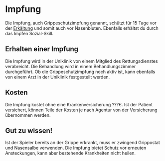 # Impfung 
Die Impfung, auch Grippeschutzimpfung genannt, schützt für 15 Tage vor der [Erkältung](grippe.md) und somit auch vor Nasenbluten. Ebenfalls erhältst du durch das Impfen Sozial-Skill.

## Erhalten einer Impfung 
Die Impfung wird in der Uniklinik von einem Mitglied des Rettungsdienstes verabreicht. Die Behandlung wird in einem Behandlungszimmer durchgeführt. Ob die Grippeschutzimpfung noch aktiv ist, kann ebenfalls von einem Arzt in der Uniklinik festgestellt werden.

## Kosten 
Die Impfung kostet ohne eine Krankenversicherung ???€. Ist der Patient versichert, können Teile der Kosten je nach Agentur von der Versicherung übernommen werden.

## Gut zu wissen!
Ist der Spieler bereits an der Grippe erkrankt, muss er zwingend Grippostat und Nasensalbe verwenden. Die Impfung bietet Schutz vor erneuten Ansteckungen, kann aber bestehende Krankheiten nicht heilen.
